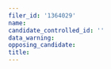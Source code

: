 ```yaml
---
filer_id: '1364029'
name: 
candidate_controlled_id: ''
data_warning: 
opposing_candidate: 
title: 
---
```

